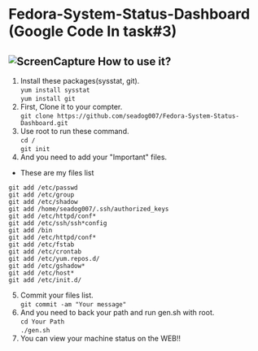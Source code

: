 Fedora-System-Status-Dashboard (Google Code In task#3)
==============================
![ScreenCapture](https://raw.githubusercontent.com/seadog007/Fedora-System-Status-Dashboard/master/Screen.png)
How to use it?
------------------------------
1. Install these packages(sysstat, git).  
  `yum install sysstat`  
  `yum install git`
2. First, Clone it to your compter.  
  `git clone https://github.com/seadog007/Fedora-System-Status-Dashboard.git`
3. Use root to run these command.  
  `cd /`  
  `git init`
4. And you need to add your "Important" files.
  - These are my files list  
  ```
  git add /etc/passwd
  git add /etc/group
  git add /etc/shadow
  git add /home/seadog007/.ssh/authorized_keys
  git add /etc/httpd/conf*
  git add /etc/ssh/ssh*config
  git add /bin
  git add /etc/httpd/conf*
  git add /etc/fstab
  git add /etc/crontab
  git add /etc/yum.repos.d/
  git add /etc/gshadow*
  git add /etc/host*
  git add /etc/init.d/
  ```
5. Commit your files list.  
  `git commit -am "Your message"`
6. And you need to back your path and run gen.sh with root.  
  `cd Your Path`  
  `./gen.sh`
7. You can view your machine status on the WEB!!
